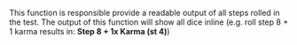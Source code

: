 This function is responsible provide a readable output of all steps rolled in the test. The output of this function will show all dice inline (e.g. roll step 8 + 1 karma results in: **Step 8 + 1x Karma (st 4)**)